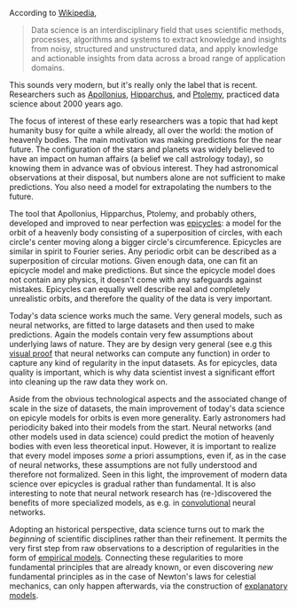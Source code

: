 According to [Wikipedia](https://en.wikipedia.org/wiki/Data_science),

> Data science is an interdisciplinary field that uses scientific
> methods, processes, algorithms and systems to extract knowledge
> and insights from noisy, structured and unstructured data, and
> apply knowledge and actionable insights from data across a broad
> range of application domains.

This sounds very modern, but it's really only the label that is recent. Researchers such as [Apollonius](https://en.wikipedia.org/wiki/Apollonius_of_Perga), [Hipparchus](https://en.wikipedia.org/wiki/Hipparchus), and [Ptolemy](https://en.wikipedia.org/wiki/Ptolemy), practiced data science about 2000 years ago.

The focus of interest of these early researchers was a topic that had kept humanity busy for quite a while already, all over the world: the motion of heavenly bodies. The main motivation was making predictions for the near future. The configuration of the stars and planets was widely believed to have an impact on human affairs (a belief we call astrology today), so knowing them in advance was of obvious interest. They had astronomical observations at their disposal, but numbers alone are not sufficient to make predictions. You also need a model for extrapolating the numbers to the future.

The tool that Apollonius, Hipparchus, Ptolemy, and probably others, developed and improved to near perfection was [epicycles](https://en.wikipedia.org/wiki/Deferent_and_epicycle): a model for the orbit of a heavenly body consisting of a superposition of circles, with each circle's center moving along a bigger circle's circumference. Epicycles are similar in spirit to Fourier series. Any periodic orbit can be described as a superposition of circular motions. Given enough data, one can fit an epicycle model and make predictions. But since the epicycle model does not contain any physics, it doesn't come with any safeguards against mistakes. Epicycles can equally well describe real and completely unrealistic orbits, and therefore the quality of the data is very important.

Today's data science works much the same. Very general models, such as neural networks, are fitted to large datasets and then used to make predictions. Again the models contain very few assumptions about underlying laws of nature. They are by design very general (see e.g this [visual proof](http://neuralnetworksanddeeplearning.com/chap4.html) that neural networks can compute any function) in order to capture any kind of regularity in the input datasets. As for epicycles, data quality is important, which is why data scientist invest a significant effort into cleaning up the raw data they work on.

Aside from the obvious technological aspects and the associated change of scale in the size of datasets, the main improvement of today's data science on epicyle models for orbits is even more generality. Early astronomers had periodicity baked into their models from the start. Neural networks (and other models used in data science) could predict the motion of heavenly bodies with even less theoretical input. However, it is important to realize that every model imposes *some* a priori assumptions, even if, as in the case of neural networks, these assumptions are not fully understood and therefore not formalized. Seen in this light, the improvement of modern data science over epicycles is gradual rather than fundamental. It is also interesting to note that neural network research has (re-)discovered the benefits of more specialized models, as e.g. in [convolutional](https://en.wikipedia.org/wiki/Convolutional_neural_network) neural networks.

Adopting an historical perspective, data science turns out to mark the *beginning* of scientific disciplines rather than their refinement. It permits the very first step from raw observations to a description of regularities in the form of [empirical models](Empirical%20model.md). Connecting these regularities to more fundamental principles that are already known, or even discovering *new* fundamental principles as in the case of Newton's laws for celestial mechanics, can only happen afterwards, via the construction of [explanatory models](Explanatory%20model.md).

